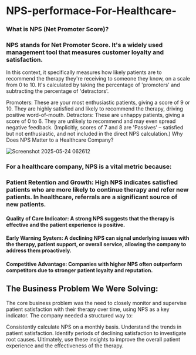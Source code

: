 
# NPS-performace-For-Healthcare-
### What is NPS (Net Promoter Score)?

### NPS stands for Net Promoter Score. It's a widely used management tool that measures customer loyalty and satisfaction. 
In this context, it specifically measures how likely patients are to recommend the therapy they're receiving to someone they know, on a scale from 0 to 10. It's calculated by taking the percentage of 'promoters' and subtracting the percentage of 'detractors'.


 Promoters: These are your most enthusiastic patients, giving a score of 9 or 10. They are highly satisfied and likely to recommend the therapy, driving positive word-of-mouth.
Detractors: These are unhappy patients, giving a score of 0 to 6. They are unlikely to recommend and may even spread negative feedback.
(Implicitly, scores of 7 and 8 are 'Passives' – satisfied but not enthusiastic, and not included in the direct NPS calculation.)
Why Does NPS Matter to a Healthcare Company?

![Screenshot 2025-05-24 062612](https://github.com/user-attachments/assets/744b009e-43d5-40cc-ab73-1b2dc31296da)

### For a healthcare company, NPS is a vital metric because:

 ### Patient Retention and Growth: High NPS indicates satisfied patients who are more likely to continue therapy and refer new patients. In healthcare, referrals are a significant source of new patients.
 #### Quality of Care Indicator: A strong NPS suggests that the therapy is effective and the patient experience is positive.
 #### Early Warning System: A declining NPS can signal underlying issues with the therapy, patient support, or overall service, allowing the company to address them proactively.
#### Competitive Advantage: Companies with higher NPS often outperform competitors due to stronger patient loyalty and reputation.

## The Business Problem We Were Solving:

 The core business problem was the need to closely monitor and supervise patient satisfaction with their therapy over time, using NPS as a key indicator. The company needed a structured way to:

Consistently calculate NPS on a monthly basis.
Understand the trends in patient satisfaction.
Identify periods of declining satisfaction to investigate root causes.
Ultimately, use these insights to improve the overall patient experience and the effectiveness of the therapy.
